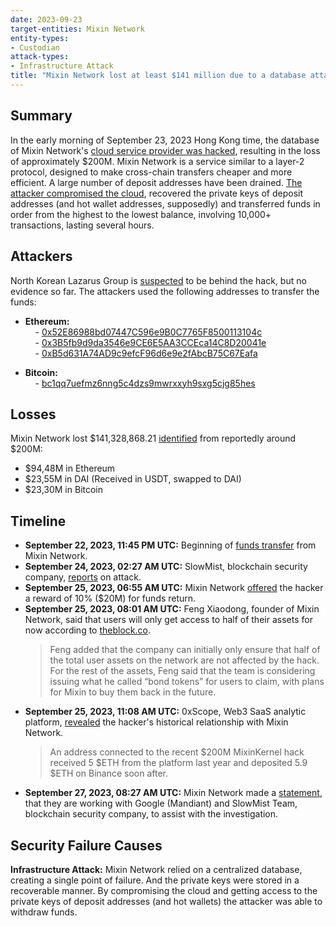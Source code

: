 ```yaml
---
date: 2023-09-23
target-entities: Mixin Network
entity-types:
- Custodian
attack-types:
- Infrastructure Attack
title: "Mixin Network lost at least $141 million due to a database attack"
---
```


## Summary

In the early morning of September 23, 2023 Hong Kong time, the database of Mixin Network's [cloud service provider was hacked](https://twitter.com/MixinKernel/status/1706139175018529139), resulting in the loss of approximately $200M. Mixin Network is a service similar to a layer-2 protocol, designed to make cross-chain transfers cheaper and more efficient. A large number of deposit addresses have been drained. [The attacker compromised the cloud](https://twitter.com/BlockSecTeam/status/1706319766544155068), recovered the private keys of deposit addresses (and hot wallet addresses, supposedly) and transferred funds in order from the highest to the lowest balance, involving 10,000+ transactions, lasting several hours. 


## Attackers

North Korean Lazarus Group is [suspected](https://rekt.news/mixin-rekt) to be behind the hack, but no evidence so far. The attackers used the following addresses to transfer the funds:

- **Ethereum:**  
    - [0x52E86988bd07447C596e9B0C7765F8500113104c](https://etherscan.io/address/0x52E86988bd07447C596e9B0C7765F8500113104c)  
    - [0x3B5fb9d9da3546e9CE6E5AA3CCEca14C8D20041e](https://etherscan.io/address/0x3B5fb9d9da3546e9CE6E5AA3CCEca14C8D20041e)  
    - [0xB5d631A74AD9c9efcF96d6e9e2fAbcB75C67Eafa](https://etherscan.io/address/0xB5d631A74AD9c9efcF96d6e9e2fAbcB75C67Eafa)  

- **Bitcoin:**  
    - [bc1qq7uefmz6nng5c4dzs9mwrxxyh9sxg5cjg85hes](https://www.blockchain.com/explorer/addresses/btc/bc1qq7uefmz6nng5c4dzs9mwrxxyh9sxg5cjg85hes)  


## Losses

Mixin Network lost $141,328,868.21 [identified](https://twitter.com/peckshieldalert/status/1706199059705598406) from reportedly around $200M:

- $94,48M in Ethereum
- $23,55M in DAI (Received in USDT, swapped to DAI)
- $23,30M in Bitcoin

## Timeline

- **September 22, 2023, 11:45 PM UTC:** Beginning of [funds transfer](https://etherscan.io/tx/0xd5e2209c988b8d5a92617bac2ea24ca3e411b011787a9837aedb1e6ee7bbc68d) from Mixin Network.
- **September 24, 2023, 02:27 AM UTC:** SlowMist, blockchain security company, [reports](https://twitter.com/SlowMist_Team/status/1706133260869468503) on attack.
- **September 25, 2023, 06:55 AM UTC:** Mixin Network [offered](https://etherscan.io/tx/0x63b2433505098c584c09f70d5309ae2a6762883b8b9c83ad29f997c657f2593a) the hacker a reward of 10% ($20M) for funds return.
- **September 25, 2023, 08:01 AM UTC:** Feng Xiaodong, founder of Mixin Network, said that users will only get access to half of their assets for now according to [theblock.co](https://www.theblock.co/post/252716/mixin-network-founder-says-just-half-users-assets-are-safe-after-200-million-hack).
  > Feng added that the company can initially only ensure that half of the total user assets on the network are not affected by the hack. For the rest of the assets, Feng said that the team is considering issuing what he called “bond tokens” for users to claim, with plans for Mixin to buy them back in the future. 
- **September 25, 2023, 11:08 AM UTC:** 0xScope, Web3 SaaS analytic platform, [revealed](https://twitter.com/ScopeProtocol/status/1706264439882944999) the hacker's historical relationship with Mixin Network. 
  > An address connected to the recent $200M MixinKernel hack received 5 $ETH from the platform last year and deposited 5.9 $ETH on Binance soon after.
- **September 27, 2023, 08:27 AM UTC:** Mixin Network made a [statement](https://twitter.com/MixinKernel/status/1706948541850235274), that they are working with Google (Mandiant) and SlowMist Team, blockchain security company, to assist with the investigation. 

## Security Failure Causes

**Infrastructure Attack:** Mixin Network relied on a centralized database, creating a single point of failure. And the private keys were stored in a recoverable manner. By compromising the cloud and getting access to the private keys of deposit addresses (and hot wallets) the attacker was able to withdraw funds. 